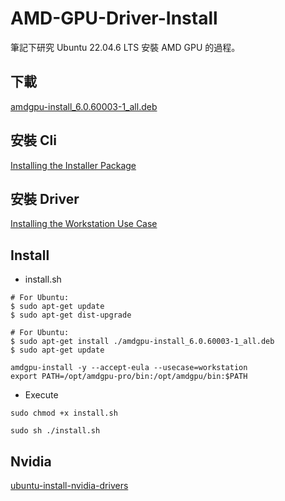 # AMD-GPU-Driver-Install

筆記下研究 Ubuntu 22.04.6 LTS 安裝 AMD GPU 的過程。

## 下載

[amdgpu-install_6.0.60003-1_all.deb](https://www.amd.com/en/support/professional-graphics/amd-radeon-pro/amd-radeon-pro-w7000-series/amd-radeon-pro-w7900)

## 安裝 Cli
[Installing the Installer Package](https://amdgpu-install.readthedocs.io/en/latest/install-prereq.html#installing-the-installer-package)

## 安裝 Driver
[Installing the Workstation Use Case](https://amdgpu-install.readthedocs.io/en/latest/install-installing.html#installing-the-workstation-use-case)

## Install

- install.sh
```Shell
# For Ubuntu:
$ sudo apt-get update
$ sudo apt-get dist-upgrade

# For Ubuntu:
$ sudo apt-get install ./amdgpu-install_6.0.60003-1_all.deb
$ sudo apt-get update

amdgpu-install -y --accept-eula --usecase=workstation
export PATH=/opt/amdgpu-pro/bin:/opt/amdgpu/bin:$PATH
```

- Execute
```Shell
sudo chmod +x install.sh

sudo sh ./install.sh
```

## Nvidia
[ubuntu-install-nvidia-drivers](https://ivonblog.com/posts/ubuntu-install-nvidia-drivers/)